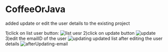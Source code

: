 # CoffeeOrJava
added update or edit the user details to the existing project

1)click on list user button:
![list uesr](https://user-images.githubusercontent.com/79055205/191462972-f685755e-ffb4-4b13-b302-3610c4e86dcd.png)
2)click on update button
![update](https://user-images.githubusercontent.com/79055205/191463069-e04b3804-1b4f-48f9-849a-e99a7dbbd03c.png)
3)edit the emailID of the user
![updating](https://user-images.githubusercontent.com/79055205/191463135-5c341a7e-4371-4c47-a8d8-20a647a9ec90.png)
updated list after editing the user details
![afterUpdating-email](https://user-images.githubusercontent.com/79055205/191462921-c5ab4292-0b66-482e-a867-adaefabc09fe.png)
